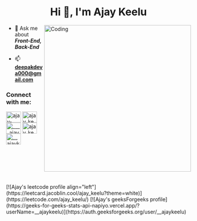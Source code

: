 <!--
### Hi there 👋

**ajay-keelu/ajay-keelu** is a ✨ _special_ ✨ repository because its `README.md` (this file) appears on your GitHub profile.

Here are some ideas to get you started:

- 🔭 I’m currently working on ...
- 🌱 I’m currently learning ...
- 👯 I’m looking to collaborate on ...
- 🤔 I’m looking for help with ...
- 💬 Ask me about ...
- 📫 How to reach me: ...
- 😄 Pronouns: ...
- ⚡ Fun fact: ...


- 📝 I regularly write articles on [Front-End](Front-End)
-->
<h1 align="center">Hi 👋, I'm Ajay Keelu</h1>
<!-- <h3 align="center">A passionate full stack developer</h3> -->
<img align="right" alt="Coding" width="400" src="https://cdn.dribbble.com/users/1162077/screenshots/3848914/programmer.gif"/>
<!-- <p align="left"> <img src="https://komarev.com/ghpvc/?username=ajay-keelu&label=Profile%20views&color=0e75b6&style=flat" alt="ajay-keelu" /> </p> -->
<!-- - 🔭 I’m currently working on *** Chat Application *** -->

<!--- 🌱 I’m currently learning ***Next.js*** -->


- 💬 Ask me about ***Front-End, Back-End***

- 📫 **[deepakdeva000@gmail.com](mailto:deepakdeva000@gmail.com)**

<h3 align="left">Connect with me: </h3>
<p align="left">
<a href="https://linkedin.com/in/ajay-keelu" target="blank"><img align="center" src="https://raw.githubusercontent.com/rahuldkjain/github-profile-readme-generator/master/src/images/icons/Social/linked-in-alt.svg" alt="ajay-keelu" height="30" width="40" /></a>
<a href="https://www.codechef.com/users/ajay_keelu" target="blank"><img align="center" src="https://cdn.jsdelivr.net/npm/simple-icons@3.1.0/icons/codechef.svg" alt="ajay_keelu" height="30" width="40" /></a>
<a href="https://www.hackerrank.com/____ajay____" target="blank"><img align="center" src="https://raw.githubusercontent.com/rahuldkjain/github-profile-readme-generator/master/src/images/icons/Social/hackerrank.svg" alt="____ajay____" height="30" width="40" /></a>
<a href="https://www.leetcode.com/ajay_keelu" target="blank"><img align="center" src="https://raw.githubusercontent.com/rahuldkjain/github-profile-readme-generator/master/src/images/icons/Social/leet-code.svg" alt="ajay_keelu" height="30" width="40" /></a>
<a href="https://auth.geeksforgeeks.org/user/__ajaykeelu" target="blank"><img align="center" src="https://raw.githubusercontent.com/rahuldkjain/github-profile-readme-generator/master/src/images/icons/Social/geeks-for-geeks.svg" alt="__ajaykeelu" height="30" width="40" /></a>
</p>
<p>&nbsp;</p>
<p>&nbsp;</p>
<p>&nbsp;</p>
  [![Ajay's leetcode profile align="left"](https://leetcard.jacoblin.cool/ajay_keelu?theme=white)](https://leetcode.com/ajay_keelu/)
[![Ajay's geeksForgeeks profile](https://geeks-for-geeks-stats-api-napiyo.vercel.app/?userName=__ajaykeelu)](https://auth.geeksforgeeks.org/user/__ajaykeelu)
